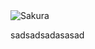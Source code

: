 <img alt="Sakura" id="readme-logo" src="https://kemenag.go.id/assets/imgs/theme/logo.png"/>

sadsadsadasasad
